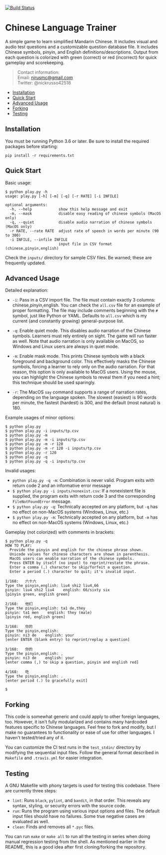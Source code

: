 [![Build Status](
https://app.travis-ci.com/nickrusso42518/zhong.svg?branch=master)](
https://app.travis-ci.com/nickrusso42518/zhong)

# Chinese Language Trainer
A simple game to learn simplified Mandarin Chinese. It includes visual and
audio test questions and a customizable question database file. It includes
Chinese symbols, pinyin, and English definitions/descriptions. Output from
each question is colorized with green (correct) or red (incorrect) for
quick gameplay and scorekeeping.

> Contact information:\
> Email:    njrusmc@gmail.com\
> Twitter:  @nickrusso42518

  * [Installation](#installation)
  * [Quick Start](#quick-start)
  * [Advanced Usage](#advanced-usage)
  * [Forking](#forking)
  * [Testing](#testing)

## Installation
You must be running Python 3.6 or later.
Be sure to install the required packages before starting:
```
pip install -r requirements.txt
```

## Quick Start

Basic usage:
```
$ python play.py -h
usage: play.py [-h] [-m] [-q] [-r RATE] [-i INFILE]

optional arguments:
  -h, --help            show this help message and exit
  -m, --mask            disable easy reading of chinese symbols (MacOS only)
  -q, --quiet           disable audio narration of chinese symbols (MacOS only)
  -r RATE, --rate RATE  adjust rate of speech in words per minute (90 to 300)
  -i INFILE, --infile INFILE
                        input file in CSV format (chinese,pinyin,english)
```

Check the `inputs/` directory for sample CSV files. Be warned; these
are frequently updated.

## Advanced Usage
Detailed explanation:
  * `-i`: Pass in a CSV import file. The file must contain exactly 3 columns:
          chinese,pinyin,english. You can check the `all.csv` file for an
          example of proper formatting. The file may include comments beginning
          with the `#` symbol, just like Python or YAML.  Defaults to `all.csv`
          which is my current (and constantly growing) general-purpose list.

  * `-q`: Enable quiet mode. This disables audio narration of the Chinese
          symbols. Learners must rely entirely on sight. The game will
          run faster as well. Note that audio narration is only available
          on MacOS, so Windows and Linux users are always in quiet mode.

  * `-m`: Enable mask mode. This prints Chinese symbols with a black foreground
          and background color. This effectively masks the Chinese
          symbols, forcing a learner to rely only on the audio narration. For
          that reason, this option is only available to MacOS users. Using
          the mouse, you can highlight the Chinese symbols to reveal them if
          you need a hint; this technique should be used sparingly.

  * `-r`: The MacOS `say` command supports a range of narration rates,
          depending on the language spoken. The slowest (easiest) is 90
          words per minute, the fastest (hardest) is 300, and the default
          (most natural) is 180.

Example usages of minor options:
```
$ python play.py
$ python play.py -i inputs/tp.csv
$ python play.py -m
$ python play.py -m -i inputs/tp.csv
$ python play.py -m -r 120
$ python play.py -m -r 120 -i inputs/tp.csv
$ python play.py -r 120
$ python play.py -q
$ python play.py -q -i inputs/tp.csv
```

Invalid usages:
  * `python play.py -q -m`: Combination is never valid. Program
    exits with return code 2 and an informative error message
  * `$ python play.py -i inputs/nonexist.csv`: If a nonexistent file
    is supplied, the program exits with return code 3 and the corresponding
    `FileNotFoundError` message.
  * `$ python play.py -q`: Technically accepted on any platform,
    but `-q` has no effect on non-MacOS systems (Windows, Linux, etc.)
  * `$ python play.py -m`: Technically accepted on any platform,
    but `-m` has no effect on non-MacOS systems (Windows, Linux, etc.)

Gameplay (not colorized) with comments in brackets:
```
$ python play.py -q
HOW TO PLAY:
  Provide the pinyin and english for the chinese phrase shown.
  Unicode values for chinese characters are shown in parenthesis.
  MacOS users can enable narration of the chinese symbols.
  Press ENTER by itself (no input) to reprint/restate the phrase.
  Enter a comma (,) character to skip/forfeit a question.
  Enter a period (.) character to quit; it's invalid input.

1/168:   六十六
Type the pinyin,english: liu4 shi2 liu4,66
pinyin: liu4 shi2 liu4    english: 66/sixty six
[pinyin green, english green]

2/168:   他们
Type the pinyin,english: ta1 de,they
pinyin: ta1 men    english: they (male)
[pinyin red, english green]

3/168:   你的
Type the pinyin,english:
pinyin: ni3 de    english: your
[enter ENTER (blank entry) to reprint/replay a question]

3/168:   你的
Type the pinyin,english: ,
pinyin: ni3 de    english: your
[enter comma (,) to skip a question, pinyin and english red]

4/168:   吃
Type the pinyin,english: .
[enter period (.) to gracefully exit]

$
```

## Forking
This code is somewhat generic and could apply to other foreign
languages, too. However, it isn't fully modularized and contains
many hardcoded features specific to Chinese languages. Feel free to
fork and modify, but I make no guarantees to functionality or
ease of use for other languages. I haven't tested/tried any of it.

You can customize the CI test runs in the `test_stdin/` directory
by modifying the sequential input files. Follow the general format
described in `Makefile` and `.travis.yml` for easier integration.

## Testing
A GNU Makefile with phony targets is used for testing this codebase.
There are currently three steps:
  * `lint`: Runs `black`, `pylint`, and `bandit`, in that order. This
    reveals any syntax, styling, or security errors with the source code.
  * `run`: Runs the program using various input options and files.
    The default input files should have no failures. Some true negative
    cases are evaluated as well.
  * `clean`: Finds and removes all `*.pyc` files.

You can run `make` or `make all` to run all the testing in series when doing
manual regression testing from the shell. As mentioned earlier in the README,
this is a good idea after first cloning/forking the repository.
